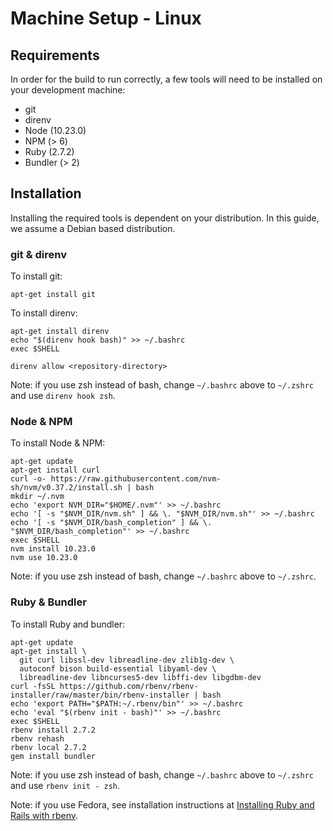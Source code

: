 # Machine Setup - Linux

## Requirements

In order for the build to run correctly, a few tools will need to be installed
on your development machine:

* git
* direnv
* Node (10.23.0)
* NPM (> 6)
* Ruby (2.7.2)
* Bundler (> 2)

## Installation

Installing the required tools is dependent on your distribution. In this guide,
we assume a Debian based distribution.

### git & direnv

To install git:

```shell script
apt-get install git
```

To install direnv:

```shell script
apt-get install direnv
echo "$(direnv hook bash)" >> ~/.bashrc
exec $SHELL

direnv allow <repository-directory>
```

Note: if you use zsh instead of bash, change `~/.bashrc` above to `~/.zshrc`
and use `direnv hook zsh`.

### Node & NPM

To install Node & NPM:

```shell script
apt-get update
apt-get install curl
curl -o- https://raw.githubusercontent.com/nvm-sh/nvm/v0.37.2/install.sh | bash
mkdir ~/.nvm
echo 'export NVM_DIR="$HOME/.nvm"' >> ~/.bashrc
echo '[ -s "$NVM_DIR/nvm.sh" ] && \. "$NVM_DIR/nvm.sh"' >> ~/.bashrc
echo '[ -s "$NVM_DIR/bash_completion" ] && \. "$NVM_DIR/bash_completion"' >> ~/.bashrc
exec $SHELL
nvm install 10.23.0
nvm use 10.23.0
```

Note: if you use zsh instead of bash, change `~/.bashrc` above to `~/.zshrc`. 

### Ruby & Bundler

To install Ruby and bundler:

```shell script
apt-get update
apt-get install \
  git curl libssl-dev libreadline-dev zlib1g-dev \
  autoconf bison build-essential libyaml-dev \
  libreadline-dev libncurses5-dev libffi-dev libgdbm-dev
curl -fsSL https://github.com/rbenv/rbenv-installer/raw/master/bin/rbenv-installer | bash
echo 'export PATH="$PATH:~/.rbenv/bin"' >> ~/.bashrc
echo 'eval "$(rbenv init - bash)"' >> ~/.bashrc
exec $SHELL
rbenv install 2.7.2
rbenv rehash
rbenv local 2.7.2
gem install bundler
```

Note: if you use zsh instead of bash, change `~/.bashrc` above to `~/.zshrc`
and use `rbenv init - zsh`.


Note: if you use Fedora, see installation instructions at [Installing Ruby and Rails with rbenv](https://developer.fedoraproject.org/start/sw/web-app/rails.html).

